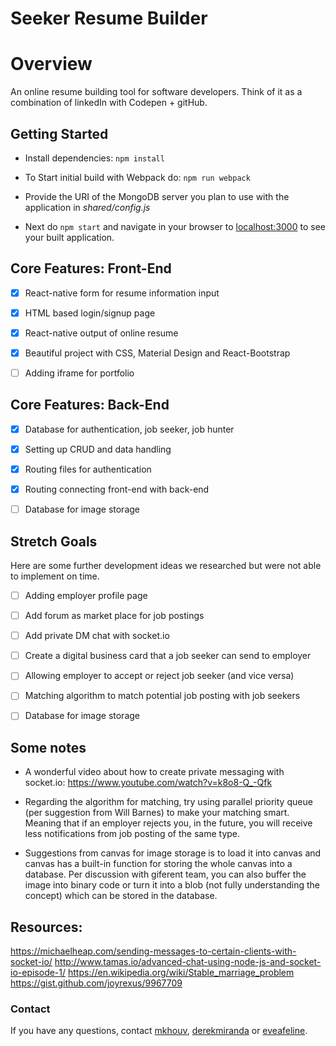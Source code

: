 # Seeker Resume Builder

# Overview

An online resume building tool for software developers. Think of it as a combination of linkedIn with Codepen + gitHub.

## Getting Started
- Install dependencies: `npm install`

- To Start initial build with Webpack do: `npm run webpack`

- Provide the URI of the MongoDB server you plan to use with the application in *shared/config.js*

- Next do `npm start` and navigate in your browser to [localhost:3000](http://localhost:3000/) to see your built application.

## Core Features: Front-End

- [x] React-native form for resume information input

- [x] HTML based login/signup page

- [x] React-native output of online resume

- [x] Beautiful project with CSS, Material Design and React-Bootstrap

- [ ] Adding iframe for portfolio

## Core Features: Back-End

- [x] Database for authentication, job seeker, job hunter

- [x] Setting up CRUD and data handling

- [x] Routing files for authentication

- [x] Routing connecting front-end with back-end

- [ ] Database for image storage

## Stretch Goals

Here are some further development ideas we researched but were not able to implement on time.

- [ ] Adding employer profile page

- [ ] Add forum as market place for job postings

- [ ] Add private DM chat with socket.io

- [ ] Create a digital business card that a job seeker can send to employer

- [ ] Allowing employer to accept or reject job seeker (and vice versa)

- [ ] Matching algorithm to match potential job posting with job seekers

- [ ] Database for image storage

## Some notes

- A wonderful video about how to create private messaging with socket.io: https://www.youtube.com/watch?v=k8o8-Q_-Qfk

- Regarding the algorithm for matching, try using parallel priority queue (per suggestion from Will Barnes) to make your matching smart. Meaning that if an employer rejects you, in the future, you will receive less notifications from job posting of the same type.

- Suggestions from canvas for image storage is to load it into canvas and canvas has a built-in function for storing the whole canvas into a database. Per discussion with giferent team, you can also buffer the image into binary code or turn it into a blob (not fully understanding the concept) which can be stored in the database.

## Resources:

https://michaelheap.com/sending-messages-to-certain-clients-with-socket-io/
http://www.tamas.io/advanced-chat-using-node-js-and-socket-io-episode-1/
https://en.wikipedia.org/wiki/Stable_marriage_problem
https://gist.github.com/joyrexus/9967709

### Contact
If you have any questions, contact [mkhouv](https://github.com/mkhouv), [derekmiranda](https://github.com/derekmiranda) or [eveafeline](https://github.com/eveafeline).